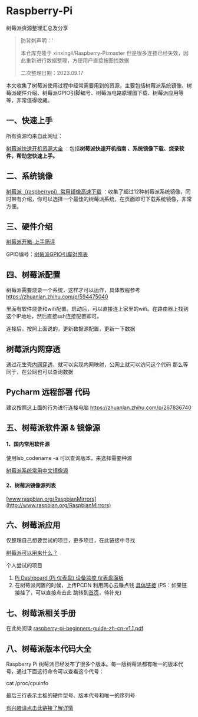 # Raspberry-Pi
树莓派资源整理汇总及分享

> 防背刺声明：'
> 
> 本仓库克隆于 xinxingli/Raspberry-Pi:master
> 但是很多连接已经失效，因此重新进行数据整理，方便用户直接按图找数据
> 
> 二次整理日期：2023.09.17




本文收集了树莓派使用过程中经常需要用到的资源，主要包括树莓派系统镜像、树莓派硬件介绍、树莓派GPIO引脚编号、树莓派电路原理图下载、树莓派应用等等，非常值得收藏。

## 一、快速上手
所有资源均来自此网址：

[树莓派快速开机资源大全](https://shumeipai.nxez.com/download) ：包括**树莓派快速开机指南 、系统镜像下载、烧录软件，帮助您快速上手。**

## 二、系统镜像

[树莓派（raspberrypi）常用镜像高速下载](https://make.quwj.com/member/2/bookmarks?category=37) ：收集了超过12种树莓派系统镜像，同时带有介绍，你可以选择一个最佳的树莓派系统，在页面即可下载系统镜像，非常方便。

## 三、硬件介绍

[树莓派开箱-上手简评](https://shumeipai.nxez.com/hot-explorer#beginner)

GPIO编号：[树莓派GPIO引脚对照表](https://shumeipai.nxez.com/raspberry-pi-pins-version-40)

## 四、树莓派配置

树莓派需要烧录一个系统，这样才可以运作，具体教程参考
https://zhuanlan.zhihu.com/p/594475040

里面有软件烧录和wifi配置。启动后，可以直接连上家里的wifi。在路由器上找到
这个IP地址，然后直接ssh连接配置即可。

连接后，按照上面说的，更新数据源配置，更新一下数据

## 树莓派内网穿透
通过花生壳[内网穿透](https://hsk.oray.com/news/23587.html)，就可以实现内网映射，公网上就可以访问这个代码
那么等同于，在公网也可以查询数据


## Pycharm 远程部署 代码

建议按照这上面的行为进行连接电脑
https://zhuanlan.zhihu.com/p/267836740

## 五、树莓派软件源 & 镜像源

#### 1、国内常用软件源

使用lsb_codename -a 可以查询版本，来选择需要种源

[树莓派系统常用中文镜像源](mirrors.tuna.tsinghua.edu.cn)

#### 2、树莓派镜像源列表

[www.raspbian.org/RaspbianMirrors](http://www.raspbian.org/RaspbianMirrors)

## 六、树莓派应用

仅整理自己想要尝试的项目，更多项目，在此链接中寻找

[树莓派可以用来什么？](https://shumeipai.nxez.com/what-raspi-used-for)

个人尝试的项目

1. [Pi Dashboard (Pi 仪表盘)
设备监控 仪表盘面板](https://make.quwj.com/project/10)
2. 在树莓派闲置的时候，上传PCDN 利用网心云赚点钱 [具体链接](https://help.onethingcloud.com/7cb4/3ed5/39ae) (PS：如果链接挂了，可以直接点击此 跳转到[首页](https://help.onethingcloud.com/7cb4/3ed5)，待补充) 

## 七、树莓派相关手册
在此处阅读
[raspberry-pi-beginners-guide-zh-cn-v1.1.pdf](raspberry-pi-beginners-guide-zh-cn-v1.1.pdf)

## 八、树莓派版本代码大全
Raspberry Pi 树莓派已经发布了很多个版本。每一版树莓派都有唯一的版本代号，通过下面这行命令可以查看这个代号：

cat /proc/cpuinfo

最后三行表示主板的硬件型号、版本代号和唯一的序列号

[有兴趣请点击此链接了解详情](https://shumeipai.nxez.com/raspberry-pi-revision-codes)






